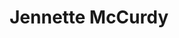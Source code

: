 ---
title: Jennette McCurdy
author_slug: jennette_mccurdy
wikipedia_url: https://en.wikipedia.org/wiki/Jennette_McCurdy
wikipedia_summary: |
  Jennette McCurdy is an American writer, filmmaker, director, former actress and singer. Her breakthrough role as Sam Puckett in the Nickelodeon sitcom iCarly (2007–2012) won her four Nickelodeon Kids' Choice Awards. She reprised the character in the iCarly spin-off series Sam & Cat (2013–2014) before leaving Nickelodeon.
layout: author
---